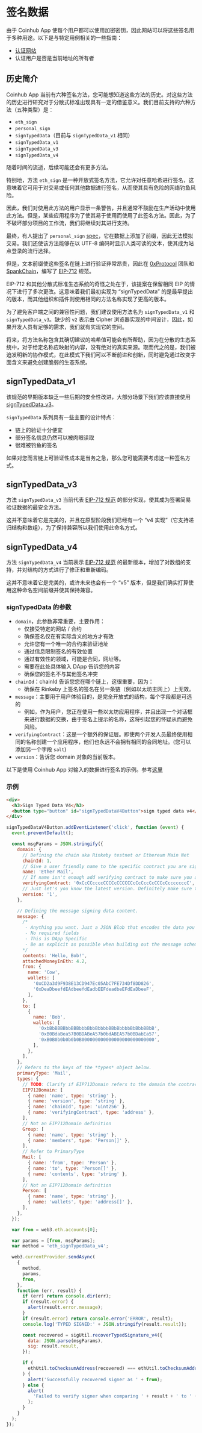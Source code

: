 # 签名数据

由于 Coinhub App 使每个用户都可以使用加密密钥，因此网站可以将这些签名用于多种用途。以下是与特定用例相关的一些指南：

- [认证网站](https://medium.com/hackernoon/writing-for-blockchain-wallet-signature-request-messages-6ede721160d5)
- 认证用户是否是当前地址的所有者

## 历史简介

Coinhub App 当前有六种签名方法，您可能想知道这些方法的历史。对这些方法的历史进行研究对于分散式标准出现具有一定的借鉴意义。我们目前支持的六种方法（五种类型）是：

- `eth_sign`
- `personal_sign`
- `signTypedData`（目前与 `signTypedData_v1` 相同）
- `signTypedData_v1`
- `signTypedData_v3`
- `signTypedData_v4`

随着时间的流逝，后续可能还会有更多方法。

特别地，方法 `eth_sign` 是一种开放式签名方法，它允许对任意哈希进行签名，这意味着它可用于对交易或任何其他数据进行签名，从而使其具有危险的网络钓鱼风险。

因此，我们对使用此方法的用户显示一条警告，并且通常不鼓励在生产活动中使用此方法。但是，某些应用程序为了使其易于使用而使用了此签名方法。因此，为了不破坏部分项目的工作流，我们将继续对其进行支持。

最终，有人提出了 `personal_sign` [spec](https://github.com/ethereum/go-ethereum/pull/2940)，它在数据上添加了前缀，因此无法模拟交易。我们还使该方法能够在以 UTF-8 编码时显示人类可读的文本，使其成为站点登录的流行选择。

但是，文本前缀使这些签名在链上进行验证非常昂贵，因此在 [0xProtocol](https://0x.org/) 团队和 [SpankChain](https://spankchain.com/)，编写了 [EIP-712](https://eips.ethereum.org/EIPS/eip-712) 规范。

EIP-712 和其他分散式标准生态系统的奇怪之处在于，该提案在保留相同 EIP 的情况下进行了多次更改。这意味着我们最初实现为 “signTypedData” 的是最早提出的版本，而其他组织和插件则使用相同的方法名称实现了更高的版本。

为了避免客户端之间的兼容性问题，我们建议使用方法名为 `signTypedData_v1` 和 `signTypedData_v3`。缺少的 `v2` 表示由 Cipher 浏览器实现的中间设计，因此，如果开发人员有足够的需求，我们就有实现它的空间。

将来，将方法名称包含其确切建议的哈希值可能会有所帮助，因为在分散的生态系统中，对于给定名称应映射的内容，没有绝对的真实来源。取而代之的是，我们被迫发明新的协作模式，在此模式下我们可以不断前进和创新，同时避免通过改变字面含义来避免创建脆弱的生态系统。

## signTypedData_v1

该规范的早期版本缺乏一些后期的安全性改进，大部分场景下我们应该直接使用 [signTypedData_v3](＃sign-typed-data-v3)。

`signTypedData` 系列具有一些主要的设计特点：

- 链上的验证十分便宜
- 部分签名信息仍然可以被肉眼读取
- 很难被钓鱼的签名

如果对您而言链上可验证性成本是当务之急，那么您可能需要考虑这一种签名方式。

## signTypedData_v3

方法 `signTypedData_v3` 当前代表 [EIP-712 规范](https://eips.ethereum.org/EIPS/eip-712) 的部分实现，使其成为签署简易验证数据的最安全方法。

这并不意味着它是完美的，并且在原型阶段我们已经有一个 “v4 实现”（它支持递归结构和数组），为了保持兼容所以我们使用此命名方式。

## signTypedData_v4

方法 `signTypedData_v4` 当前表示 [EIP-712 规范](https://eips.ethereum.org/EIPS/eip-712) 的最新版本，增加了对数组的支持，并对结构的方式进行了修正和重新编码。

这并不意味着它是完美的，或许未来也会有一个 “v5” 版本，但是我们确实打算使用这种命名空间前缀并使其保持兼容。

### signTypedData 的参数

- `domain`，此参数非常重要，主要作用：
  - 仅接受特定的网站 / 合约
  - 确保签名仅在有实际含义的地方才有效
  - 允许您有一个唯一的合约来验证地址
  - 通过信息限制签名的有效位置
  - 通过有效性的领域，可能是合同，网址等。
  - 需要在此处具体输入 DApp 告诉您的内容
  - 确保您的签名不与其他签名冲突
- `chainId`：chainId 告诉您您在哪个链上，这很重要，因为：
  - 确保在 Rinkeby 上签名的签名在另一条链（例如以太坊主网上）上无效。
- `message`：主要用于用户体验目的，是完全开放式的结构，每个字段都是可选的
  - 例如，作为用户，您正在使用一些以太坊应用程序，并且出现一个对话框来进行数据的交换，由于签名上提示的名称，这将引起您的怀疑从而避免风险。
- `verifyingContract`：这是一个额外的保证层。即使两个开发人员最终使用相同的名称创建一个应用程序，他们也永远不会拥有相同的合同地址。(您可以添加另一个字段 `salt`)
- `version`：告诉您 domain 对象的当前版本。

以下是使用 Coinhub App 对输入的数据进行签名的示例。参考[这里](https://github.com/danfinlay/js-eth-personal-sign-examples)

### 示例

```html
<div>
  <h3>Sign Typed Data V4</h3>
  <button type="button" id="signTypedDataV4Button">sign typed data v4</button>
</div>
```

```javascript
signTypedDataV4Button.addEventListener('click', function (event) {
  event.preventDefault();

  const msgParams = JSON.stringify({
    domain: {
      // Defining the chain aka Rinkeby testnet or Ethereum Main Net
      chainId: 1,
      // Give a user friendly name to the specific contract you are signing for.
      name: 'Ether Mail',
      // If name isn't enough add verifying contract to make sure you are establishing contracts with the proper entity
      verifyingContract: '0xCcCCccccCCCCcCCCCCCcCcCccCcCCCcCcccccccC',
      // Just let's you know the latest version. Definitely make sure the field name is correct.
      version: '1',
    },

    // Defining the message signing data content.
    message: {
      /*
       - Anything you want. Just a JSON Blob that encodes the data you want to send
       - No required fields
       - This is DApp Specific
       - Be as explicit as possible when building out the message schema.
      */
      contents: 'Hello, Bob!',
      attachedMoneyInEth: 4.2,
      from: {
        name: 'Cow',
        wallets: [
          '0xCD2a3d9F938E13CD947Ec05AbC7FE734Df8DD826',
          '0xDeaDbeefdEAdbeefdEadbEEFdeadbeEFdEaDbeeF',
        ],
      },
      to: [
        {
          name: 'Bob',
          wallets: [
            '0xbBbBBBBbbBBBbbbBbbBbbbbBBbBbbbbBbBbbBBbB',
            '0xB0BdaBea57B0BDABeA57b0bdABEA57b0BDabEa57',
            '0xB0B0b0b0b0b0B000000000000000000000000000',
          ],
        },
      ],
    },
    // Refers to the keys of the *types* object below.
    primaryType: 'Mail',
    types: {
      // TODO: Clarify if EIP712Domain refers to the domain the contract is hosted on
      EIP712Domain: [
        { name: 'name', type: 'string' },
        { name: 'version', type: 'string' },
        { name: 'chainId', type: 'uint256' },
        { name: 'verifyingContract', type: 'address' },
      ],
      // Not an EIP712Domain definition
      Group: [
        { name: 'name', type: 'string' },
        { name: 'members', type: 'Person[]' },
      ],
      // Refer to PrimaryType
      Mail: [
        { name: 'from', type: 'Person' },
        { name: 'to', type: 'Person[]' },
        { name: 'contents', type: 'string' },
      ],
      // Not an EIP712Domain definition
      Person: [
        { name: 'name', type: 'string' },
        { name: 'wallets', type: 'address[]' },
      ],
    },
  });

  var from = web3.eth.accounts[0];

  var params = [from, msgParams];
  var method = 'eth_signTypedData_v4';

  web3.currentProvider.sendAsync(
    {
      method,
      params,
      from,
    },
    function (err, result) {
      if (err) return console.dir(err);
      if (result.error) {
        alert(result.error.message);
      }
      if (result.error) return console.error('ERROR', result);
      console.log('TYPED SIGNED:' + JSON.stringify(result.result));

      const recovered = sigUtil.recoverTypedSignature_v4({
        data: JSON.parse(msgParams),
        sig: result.result,
      });

      if (
        ethUtil.toChecksumAddress(recovered) === ethUtil.toChecksumAddress(from)
      ) {
        alert('Successfully recovered signer as ' + from);
      } else {
        alert(
          'Failed to verify signer when comparing ' + result + ' to ' + from
        );
      }
    }
  );
});
```
